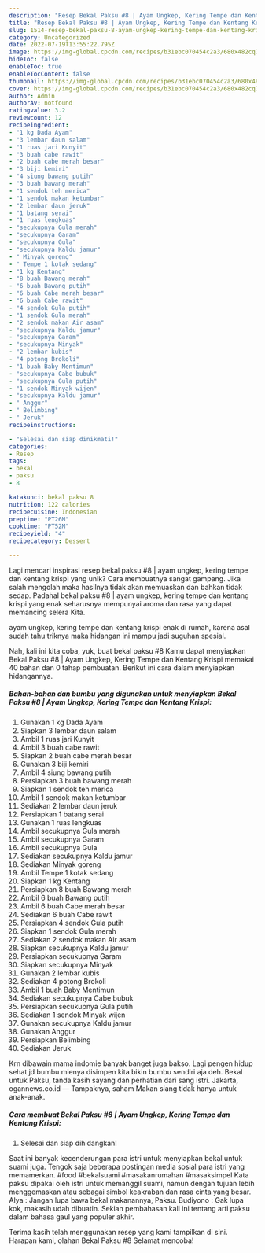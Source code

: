 ```yaml
---
description: "Resep Bekal Paksu #8 | Ayam Ungkep, Kering Tempe dan Kentang Krispi yang Lezat"
title: "Resep Bekal Paksu #8 | Ayam Ungkep, Kering Tempe dan Kentang Krispi yang Lezat"
slug: 1514-resep-bekal-paksu-8-ayam-ungkep-kering-tempe-dan-kentang-krispi-yang-lezat
category: Uncategorized
date: 2022-07-19T13:55:22.795Z
image: https://img-global.cpcdn.com/recipes/b31ebc070454c2a3/680x482cq70/bekal-paksu-8-ayam-ungkep-kering-tempe-dan-kentang-krispi-foto-resep-utama.jpg
hideToc: false
enableToc: true
enableTocContent: false
thumbnail: https://img-global.cpcdn.com/recipes/b31ebc070454c2a3/680x482cq70/bekal-paksu-8-ayam-ungkep-kering-tempe-dan-kentang-krispi-foto-resep-utama.jpg
cover: https://img-global.cpcdn.com/recipes/b31ebc070454c2a3/680x482cq70/bekal-paksu-8-ayam-ungkep-kering-tempe-dan-kentang-krispi-foto-resep-utama.jpg
author: Admin
authorAv: notfound
ratingvalue: 3.2
reviewcount: 12
recipeingredient:
- "1 kg Dada Ayam"
- "3 lembar daun salam"
- "1 ruas jari Kunyit"
- "3 buah cabe rawit"
- "2 buah cabe merah besar"
- "3 biji kemiri"
- "4 siung bawang putih"
- "3 buah bawang merah"
- "1 sendok teh merica"
- "1 sendok makan ketumbar"
- "2 lembar daun jeruk"
- "1 batang serai"
- "1 ruas lengkuas"
- "secukupnya Gula merah"
- "secukupnya Garam"
- "secukupnya Gula"
- "secukupnya Kaldu jamur"
- " Minyak goreng"
- " Tempe 1 kotak sedang"
- "1 kg Kentang"
- "8 buah Bawang merah"
- "6 buah Bawang putih"
- "6 buah Cabe merah besar"
- "6 buah Cabe rawit"
- "4 sendok Gula putih"
- "1 sendok Gula merah"
- "2 sendok makan Air asam"
- "secukupnya Kaldu jamur"
- "secukupnya Garam"
- "secukupnya Minyak"
- "2 lembar kubis"
- "4 potong Brokoli"
- "1 buah Baby Mentimun"
- "secukupnya Cabe bubuk"
- "secukupnya Gula putih"
- "1 sendok Minyak wijen"
- "secukupnya Kaldu jamur"
- " Anggur"
- " Belimbing"
- " Jeruk"
recipeinstructions:

- "Selesai dan siap dinikmati!"
categories:
- Resep
tags:
- bekal
- paksu
- 8

katakunci: bekal paksu 8 
nutrition: 122 calories
recipecuisine: Indonesian
preptime: "PT26M"
cooktime: "PT52M"
recipeyield: "4"
recipecategory: Dessert

---
```





Lagi mencari inspirasi resep bekal paksu #8 | ayam ungkep, kering tempe dan kentang krispi yang unik? Cara membuatnya sangat gampang. Jika salah mengolah maka hasilnya tidak akan memuaskan dan bahkan tidak sedap. Padahal bekal paksu #8 | ayam ungkep, kering tempe dan kentang krispi yang enak seharusnya mempunyai aroma dan rasa yang dapat memancing selera Kita.




 ayam ungkep, kering tempe dan kentang krispi enak di rumah, karena asal sudah tahu triknya maka hidangan ini mampu jadi suguhan spesial.






Nah, kali ini kita coba, yuk, buat bekal paksu #8  Kamu dapat menyiapkan Bekal Paksu #8 | Ayam Ungkep, Kering Tempe dan Kentang Krispi memakai 40 bahan dan 0 tahap pembuatan. Berikut ini cara dalam menyiapkan hidangannya.

<!--inarticleads1-->

##### Bahan-bahan dan bumbu yang digunakan untuk menyiapkan Bekal Paksu #8 | Ayam Ungkep, Kering Tempe dan Kentang Krispi:

1. Gunakan 1 kg Dada Ayam
1. Siapkan 3 lembar daun salam
1. Ambil 1 ruas jari Kunyit
1. Ambil 3 buah cabe rawit
1. Siapkan 2 buah cabe merah besar
1. Gunakan 3 biji kemiri
1. Ambil 4 siung bawang putih
1. Persiapkan 3 buah bawang merah
1. Siapkan 1 sendok teh merica
1. Ambil 1 sendok makan ketumbar
1. Sediakan 2 lembar daun jeruk
1. Persiapkan 1 batang serai
1. Gunakan 1 ruas lengkuas
1. Ambil secukupnya Gula merah
1. Ambil secukupnya Garam
1. Ambil secukupnya Gula
1. Sediakan secukupnya Kaldu jamur
1. Sediakan  Minyak goreng
1. Ambil  Tempe 1 kotak sedang
1. Siapkan 1 kg Kentang
1. Persiapkan 8 buah Bawang merah
1. Ambil 6 buah Bawang putih
1. Ambil 6 buah Cabe merah besar
1. Sediakan 6 buah Cabe rawit
1. Persiapkan 4 sendok Gula putih
1. Siapkan 1 sendok Gula merah
1. Sediakan 2 sendok makan Air asam
1. Siapkan secukupnya Kaldu jamur
1. Persiapkan secukupnya Garam
1. Siapkan secukupnya Minyak
1. Gunakan 2 lembar kubis
1. Sediakan 4 potong Brokoli
1. Ambil 1 buah Baby Mentimun
1. Sediakan secukupnya Cabe bubuk
1. Persiapkan secukupnya Gula putih
1. Sediakan 1 sendok Minyak wijen
1. Gunakan secukupnya Kaldu jamur
1. Gunakan  Anggur
1. Persiapkan  Belimbing
1. Sediakan  Jeruk


Krn dibawain mama indomie banyak banget juga bakso. Lagi pengen hidup sehat jd bumbu mienya disimpen kita bikin bumbu sendiri aja deh. Bekal untuk Paksu, tanda kasih sayang dan perhatian dari sang istri. Jakarta, ogannews.co.id — Tampaknya, saham Makan siang tidak hanya untuk anak-anak. 

<!--inarticleads2-->

##### Cara membuat Bekal Paksu #8 | Ayam Ungkep, Kering Tempe dan Kentang Krispi:


1. Selesai dan siap dihidangkan!

Saat ini banyak kecenderungan para istri untuk menyiapkan bekal untuk suami juga. Tengok saja beberapa postingan media sosial para istri yang memamerkan. #food #bekalsuami #masakanrumahan #masaksimpel Kata paksu dipakai oleh istri untuk memanggil suami, namun dengan tujuan lebih menggemaskan atau sebagai simbol keakraban dan rasa cinta yang besar. Alya : Jangan lupa bawa bekal makanannya, Paksu. Budiyono : Gak lupa kok, makasih udah dibuatin. Sekian pembahasan kali ini tentang arti paksu dalam bahasa gaul yang populer akhir. 

Terima kasih telah menggunakan resep yang kami tampilkan di sini. Harapan kami, olahan Bekal Paksu #8  Selamat mencoba!
